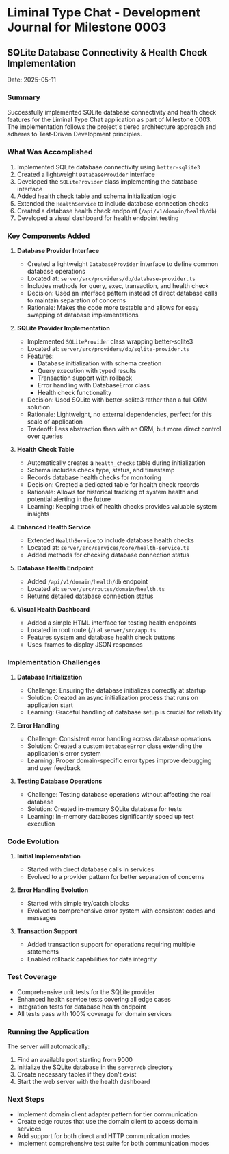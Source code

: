 # Liminal Type Chat - Development Journal for Milestone 0003

## SQLite Database Connectivity & Health Check Implementation

Date: 2025-05-11

### Summary

Successfully implemented SQLite database connectivity and health check features for the Liminal Type Chat application as part of Milestone 0003. The implementation follows the project's tiered architecture approach and adheres to Test-Driven Development principles.

### What Was Accomplished

1. Implemented SQLite database connectivity using `better-sqlite3`
2. Created a lightweight `DatabaseProvider` interface
3. Developed the `SQLiteProvider` class implementing the database interface
4. Added health check table and schema initialization logic
5. Extended the `HealthService` to include database connection checks
6. Created a database health check endpoint (`/api/v1/domain/health/db`)
7. Developed a visual dashboard for health endpoint testing

### Key Components Added

1. **Database Provider Interface**
   - Created a lightweight `DatabaseProvider` interface to define common database operations
   - Located at: `server/src/providers/db/database-provider.ts`
   - Includes methods for query, exec, transaction, and health check
   - Decision: Used an interface pattern instead of direct database calls to maintain separation of concerns
   - Rationale: Makes the code more testable and allows for easy swapping of database implementations

2. **SQLite Provider Implementation**
   - Implemented `SQLiteProvider` class wrapping better-sqlite3
   - Located at: `server/src/providers/db/sqlite-provider.ts`
   - Features:
     - Database initialization with schema creation
     - Query execution with typed results
     - Transaction support with rollback
     - Error handling with DatabaseError class
     - Health check functionality
   - Decision: Used SQLite with better-sqlite3 rather than a full ORM solution
   - Rationale: Lightweight, no external dependencies, perfect for this scale of application
   - Tradeoff: Less abstraction than with an ORM, but more direct control over queries

3. **Health Check Table**
   - Automatically creates a `health_checks` table during initialization
   - Schema includes check type, status, and timestamp
   - Records database health checks for monitoring
   - Decision: Created a dedicated table for health check records
   - Rationale: Allows for historical tracking of system health and potential alerting in the future
   - Learning: Keeping track of health checks provides valuable system insights

4. **Enhanced Health Service**
   - Extended `HealthService` to include database health checks
   - Located at: `server/src/services/core/health-service.ts`
   - Added methods for checking database connection status

5. **Database Health Endpoint**
   - Added `/api/v1/domain/health/db` endpoint
   - Located at: `server/src/routes/domain/health.ts`
   - Returns detailed database connection status

6. **Visual Health Dashboard**
   - Added a simple HTML interface for testing health endpoints
   - Located in root route (`/`) at `server/src/app.ts`
   - Features system and database health check buttons
   - Uses iframes to display JSON responses

### Implementation Challenges

1. **Database Initialization**
   - Challenge: Ensuring the database initializes correctly at startup
   - Solution: Created an async initialization process that runs on application start
   - Learning: Graceful handling of database setup is crucial for reliability

2. **Error Handling**
   - Challenge: Consistent error handling across database operations
   - Solution: Created a custom `DatabaseError` class extending the application's error system
   - Learning: Proper domain-specific error types improve debugging and user feedback

3. **Testing Database Operations**
   - Challenge: Testing database operations without affecting the real database
   - Solution: Created in-memory SQLite database for tests
   - Learning: In-memory databases significantly speed up test execution

### Code Evolution

1. **Initial Implementation**
   - Started with direct database calls in services
   - Evolved to a provider pattern for better separation of concerns

2. **Error Handling Evolution**
   - Started with simple try/catch blocks
   - Evolved to comprehensive error system with consistent codes and messages

3. **Transaction Support**
   - Added transaction support for operations requiring multiple statements
   - Enabled rollback capabilities for data integrity

### Test Coverage

- Comprehensive unit tests for the SQLite provider
- Enhanced health service tests covering all edge cases
- Integration tests for database health endpoint
- All tests pass with 100% coverage for domain services

### Running the Application

The server will automatically:
1. Find an available port starting from 9000
2. Initialize the SQLite database in the `server/db` directory
3. Create necessary tables if they don't exist
4. Start the web server with the health dashboard

### Next Steps

- Implement domain client adapter pattern for tier communication
- Create edge routes that use the domain client to access domain services
- Add support for both direct and HTTP communication modes
- Implement comprehensive test suite for both communication modes
